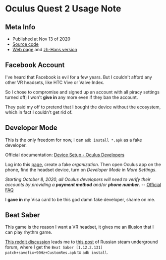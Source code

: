 # Oculus Quest 2 Usage Note

## Meta Info

- Published at Nov 13 of 2020
- [Source code][source]
- [Web page][page] and [zh-Hans version][page_zhs]

[source]: https://raw.githubusercontent.com/liolok/liolok.com/master/oculus-quest-2-usage-note/index.md
[page]: https://liolok.com/oculus-quest-2-usage-note/
[page_zhs]: https://liolok.com/zhs/oculus-quest-2-usage-note/

## Facebook Account

I've heard that Facebook is evil for a few years. But I couldn't afford any other VR headsets, like
HTC Vive or Valve Index.

So I chose to compromise and signed up an account with all piracy settings turned off; I won't
**give in** any more even if they ban the account.

They paid my off to pretend that I bought the device without the ecosystem, which in fact I couldn't
get rid of.

## Developer Mode

This is the only freedom for now, I can `adb install *.apk` as a fake developer.

Official documentation: [Device Setup - Oculus Developers][0]

Log into this [page][1], create a fake *organization*. Then open Oculus app on the phone, find the
headset device, turn on *Developer Mode* in *More Settings*.

*Starting October 8, 2020, all Oculus developers will need to verify their accounts by providing a
**payment method** and/or **phone number**.* -- [Official FAQ][4]

I **gave in** my Visa card to be this god damn fake developer, shame on me.

## Beat Saber

This game is the reason I want a VR headset, it gives me an illusion that I can play rhythm game.

[This reddit discussion][2] leads me to [this post][3] of Russian steam underground forum, where I
get the `Beat Saber [1.12.2.131] patch+savefix+90Hz+CustomRes.apk` to `adb install`.

[0]: https://developer.oculus.com/documentation/native/android/mobile-device-setup/?device=QUEST
[1]: https://developer.oculus.com/manage/organizations/create/ "Oculus Developer Dashboard"
[2]: https://www.reddit.com/r/QuestPiracy/comments/g2udwg/anyone_have_the_latest_beatsaber_apk/ "anyone have the latest beatsaber apk? : QuestPiracy"
[3]: https://csrinru3c2ownkep.onion.ws/forum/viewtopic.php?p=2243456#p2243456
[4]: https://developer.oculus.com/faqs/#faq_343265393702048 "Oculus Developer Center - FAQ"

[code]: https://developer.oculus.com/documentation/native/android/mobile-adb/ "ADB - Oculus Developers"
